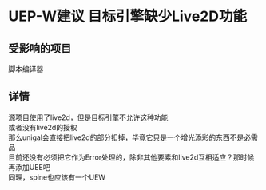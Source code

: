 # UEP-W建议 目标引擎缺少Live2D功能

## 受影响的项目
脚本编译器

## 详情
源项目使用了live2d，但是目标引擎不允许这种功能  
或者没有live2d的授权  
那么unigal会直接把live2d的部分扣掉，毕竟它只是一个增光添彩的东西不是必需品  
目前还没有必须把它作为Error处理的，除非其他要素和live2d互相适应？那时候再添加UEE吧  
同理，spine也应该有一个UEW